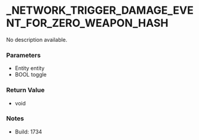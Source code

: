 # _NETWORK_TRIGGER_DAMAGE_EVENT_FOR_ZERO_WEAPON_HASH

No description available.

### Parameters
* Entity entity
* BOOL toggle

### Return Value
* void

### Notes
* Build: 1734

